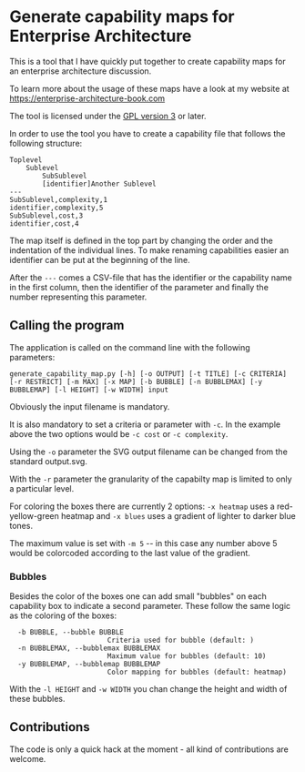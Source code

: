 # Generate capability maps for Enterprise Architecture

This is a tool that I have quickly put together to create capability
maps for an enterprise architecture discussion. 

To learn more about the usage of these maps have a look at my 
website at https://enterprise-architecture-book.com

The tool is licensed under the [GPL version 3](https://www.gnu.org/licenses/gpl-3.0.html) or later. 

In order to use the tool you have to create a capability file that 
follows the following structure:

```
Toplevel
    Sublevel
        SubSublevel
        [identifier]Another Sublevel
---
SubSublevel,complexity,1
identifier,complexity,5
SubSublevel,cost,3
identifier,cost,4
```

The map itself is defined in the top part by changing the order and the indentation 
of the individual lines. To make renaming capabilities easier an identifier can be
put at the beginning of the line. 

After the `---` comes a CSV-file that has the identifier or the capability name in the
first column, then the identifier of the parameter and finally the number representing
this parameter. 


## Calling the program

The application is called on the command line with the following parameters:

```
generate_capability_map.py [-h] [-o OUTPUT] [-t TITLE] [-c CRITERIA] [-r RESTRICT] [-m MAX] [-x MAP] [-b BUBBLE] [-n BUBBLEMAX] [-y BUBBLEMAP] [-l HEIGHT] [-w WIDTH] input
```

Obviously the input filename is mandatory. 

It is also mandatory to set a criteria or parameter with `-c`. In the example above the
two options would be `-c cost` or `-c complexity`. 

Using the `-o` parameter the SVG output filename can be changed from the standard output.svg. 

With the `-r` parameter the granularity of the capabilty map is limited to only a particular level. 

For coloring the boxes there are currently 2 options: `-x heatmap` uses a red-yellow-green 
heatmap and `-x blues` uses a gradient of lighter to darker blue tones. 

The maximum value is set with `-m 5` -- in this case any number above 5
would be colorcoded according to the last value of the gradient. 

### Bubbles

Besides the color of the boxes one can add small "bubbles" on each capability box
to indicate a second parameter. These follow the same logic as the coloring of the
boxes:

```
  -b BUBBLE, --bubble BUBBLE
                        Criteria used for bubble (default: )
  -n BUBBLEMAX, --bubblemax BUBBLEMAX
                        Maximum value for bubbles (default: 10)
  -y BUBBLEMAP, --bubblemap BUBBLEMAP
                        Color mapping for bubbles (default: heatmap)
```

With the `-l HEIGHT` and `-w WIDTH` you chan change the height and width of these bubbles. 


## Contributions

The code is only a quick hack at the moment - all kind of contributions are welcome. 


